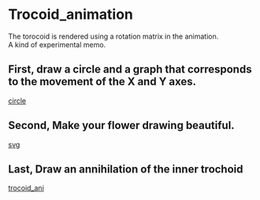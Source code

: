 # Trocoid_animation
The torocoid is rendered using a rotation matrix in the animation.<br>
A kind of experimental memo.

## First, draw a circle and a graph that corresponds to the movement of the X and Y axes.
[circle](https://github.com/NakahodoRintaro/Trocoid_animation/blob/master/images/circle_animation.gif)

## Second, Make your flower drawing beautiful.
[svg](https://github.com/NakahodoRintaro/Trocoid_animation/blob/master/5_2.svg)

## Last, Draw an annihilation of the inner trochoid
[trocoid_ani](https://github.com/NakahodoRintaro/Trocoid_animation/blob/master/images/trocoid_animation.gif)

